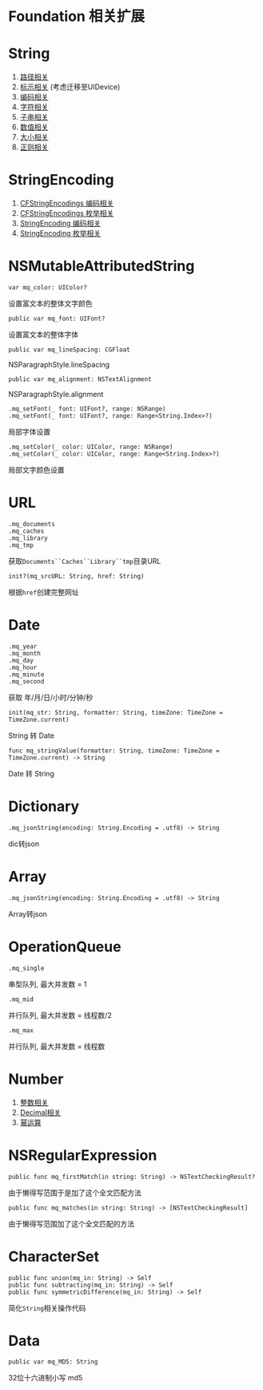 # Foundation 相关扩展

# String

1. [路径相关](./String/String+MQPath.md)
2. [标示相关](./String/String+MQMark.md) (考虑迁移至UIDevice)
3. [编码相关](./String/String+MQCode.md)
4. [字符相关](./String/String+MQChar.md)
5. [子串相关](./String/String+MQSub.md)
6. [数值相关](./String/String+MQSub.md)
7. [大小相关](./String/String+MQSize.md)
8. [正则相关](./String/String+MQRegularExpression.md)

# StringEncoding

1. [CFStringEncodings 编码相关](./StringEncoding/CFStringEncodings+MQCode.md)
2. [CFStringEncodings 枚举相关](./StringEncoding/CFStringEncodings+MQList.md)
2. [StringEncoding 编码相关](./StringEncoding/StringEncoding+MQCode.md)
3. [StringEncoding 枚举相关](./StringEncoding/StringEncoding+MQList.md)

# NSMutableAttributedString

```
var mq_color: UIColor?
```

设置富文本的整体文字颜色

```
public var mq_font: UIFont?
```

设置富文本的整体字体

```
public var mq_lineSpacing: CGFloat
```

NSParagraphStyle.lineSpacing

```
public var mq_alignment: NSTextAlignment
```

NSParagraphStyle.alignment

```
.mq_setFont(_ font: UIFont?, range: NSRange)
.mq_setFont(_ font: UIFont?, range: Range<String.Index>?)
```

局部字体设置

```
.mq_setColor(_ color: UIColor, range: NSRange)
.mq_setColor(_ color: UIColor, range: Range<String.Index>?)
```

局部文字颜色设置

# URL

```
.mq_documents
.mq_caches
.mq_library
.mq_tmp
```

获取`Documents``Caches``Library``tmp`目录URL

```
init?(mq_srcURL: String, href: String)
```

根据`href`创建完整网址

# Date

```
.mq_year
.mq_month
.mq_day
.mq_hour
.mq_minute
.mq_second
```

获取 年/月/日/小时/分钟/秒

```
init(mq_str: String, formatter: String, timeZone: TimeZone = TimeZone.current)
```

String 转 Date

```
func mq_stringValue(formatter: String, timeZone: TimeZone = TimeZone.current) -> String
```

Date 转 String

# Dictionary

```
.mq_jsonString(encoding: String.Encoding = .utf8) -> String
```

dic转json


# Array

```
.mq_jsonString(encoding: String.Encoding = .utf8) -> String
```

Array转json

# OperationQueue

```
.mq_single
```

串型队列, 最大并发数 = 1

```
.mq_mid
```

并行队列, 最大并发数 = 线程数/2

```
.mq_max
```

并行队列, 最大并发数 = 线程数

# Number

1. [整数相关](./Number/FixedWidthInteger+MQ.md)
2. [Decimal相关](./Number/Decimal+MQ.md)
3. [幂运算](./Number/Pow+MQ.md)

# NSRegularExpression

```
public func mq_firstMatch(in string: String) -> NSTextCheckingResult?
```

由于懒得写范围于是加了这个全文匹配方法

```
public func mq_matches(in string: String) -> [NSTextCheckingResult]
```

由于懒得写范围加了这个全文匹配的方法

# CharacterSet

```
public func union(mq_in: String) -> Self
public func subtracting(mq_in: String) -> Self
public func symmetricDifference(mq_in: String) -> Self
```

简化`String`相关操作代码

# Data

```
public var mq_MD5: String
```

32位十六进制小写 md5